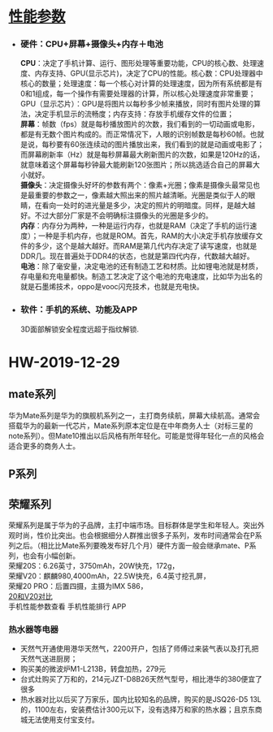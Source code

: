 # [性能参数](https://baijiahao.baidu.com/s?id=1607760970221198885&wfr=spider&for=pc)
- ### **硬件**：CPU+屏幕+摄像头+内存＋电池
  **CPU**：决定了手机计算、运行、图形处理等重要功能，CPU的核心数、处理速度、内存支持、GPU(显示芯片)，决定了CPU的性能。核心数：CPU处理器中核心的数量；处理速度：每一个核心对计算的处理速度，因为所有系统都是有0和1组成，每一个操作有需要处理器的计算，所以核心处理速度非常重要；GPU（显示芯片）：GPU是将图片以每秒多少帧来播放，同时有图片处理的算法，决定手机显示的流畅度；内存支持：存放手机缓存文件的位置；  
  **屏幕**：帧数（fps）就是每秒播放图片的次数，我们看到的一切动画或电影，都是有无数个图片构成的。而正常情况下，人眼的识别帧数是每秒60帧。也就是说，每秒要有60张连续动的图片播放出来，我们看到的就是动画或电影了；而屏幕刷新率（Hz）就是每秒屏幕最大刷新图片的次数，如果是120Hz的话，就意味着这个屏幕每秒钟最大能刷新120张图片；所以挑选适合自己的屏幕大小就好。  
  **摄像头**：决定摄像头好坏的参数有两个：像素+光圈；像素是摄像头最常见也是最重要的参数之一，像素越大照出来的照片越清晰。光圈是类似于人的眼睛，在看向一处时的进光量是多少，决定的照片的明暗度。同样，是越大越好。不过大部分厂家是不会明确标注摄像头的光圈是多少的。  
  **内存**：内存分为两种，一种是运行内存，也就是RAM（决定了手机的运行速度）；一种是手机内存，也就是ROM。首先，RAM的大小决定手机存放缓存文件的多少，这个是越大越好。而RAM是第几代内存决定了读写速度，也就是DDR几。现在普遍处于DDR4的状态，也就是第四代内存，代数越大越好。  
  **电池**：除了毫安量，决定电池的还有制造工艺和材质。比如锂电池就是材质，存电量和充电量都快。制造工艺决定了这个电池的充电速度，比如华为出名的就是石墨烯技术，oppo是vooc闪充技术，也就是充电快。

- ### **软件**：手机的系统、功能及APP
  3D面部解锁安全程度远超于指纹解锁.

# HW-2019-12-29
## mate系列
华为Mate系列是华为的旗舰机系列之一，主打商务续航，屏幕大续航高。通常会搭载华为的最新一代芯片，Mate系列原本定位是在中年商务人士（对标三星的note系列）。但Mate10推出以后风格有所年轻化。可能是觉得年轻化一点的风格会适合更多的商务人士。
## P系列

## 荣耀系列
荣耀系列是属于华为的子品牌，主打中端市场。目标群体是学生和年轻人。突出外观时尚，性价比突出。也会根据细分人群推出很多子系列，发布时间通常会在P系列之后。（相比比Mate系列要晚发布好几个月）硬件方面一般会继承mate、P系列，也会有小幅创新。  
荣耀20S：6.26英寸，3750mAh，20W快充，172g，  
荣耀V20：麒麟980,4000mAh，22.5W快充，6.4英寸挖孔屏，  
荣耀20 PRO：后置四摄，主摄为IMX 586，  
[ 20和V20对比](https://www.52z.com/jiaocheng/165382.html)  
手机性能参数查看 手机性能排行 APP


### 热水器等电器
- 天然气开通使用港华天然气，2200开户，包括了师傅过来装气表以及打孔把天然气送进厨房；
- 购买美的微波炉M1-L213B，转盘加热，279元
- 台式灶购买了万和的，214元JZT-D8B26天然气型号，相比港华的380便宜了很多
- 热水器对比以后买了万家乐，国内比较知名的品牌，购买的是JSQ26-D5 13L的，1100左右，安装费估计300元以下，没有选择万和家的热水器；且京东商城无法使用支付宝支付。